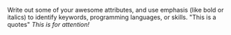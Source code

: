 Write out some of your awesome attributes, and use emphasis (like bold or italics) to identify keywords, programming languages, or skills. 
"This is a quotes"
*This is for attention!*
